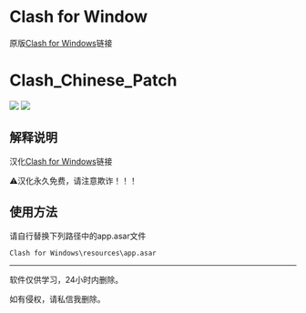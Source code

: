 # Clash for Window

原版[Clash for Windows](https://github.com/Fndroid/clash_for_windows_pkg/releases)链接

# Clash_Chinese_Patch

  [![](https://img.shields.io/badge/Telegram-公告板-blue)](https://t.me/QuantX)
[![](https://img.shields.io/badge/Telegram-交流群-purple)](https://t.me/Skill_X)

## 解释说明

汉化[Clash for Windows](https://github.com/BoyceLig/Clash_Chinese_Patch/releases)链接

⚠️汉化永久免费，请注意欺诈！！！

## 使用方法

请自行替换下列路径中的app.asar文件

`Clash for Windows\resources\app.asar`

---

软件仅供学习，24小时内删除。

如有侵权，请私信我删除。


